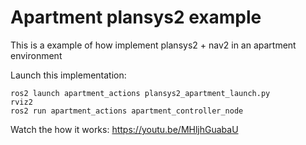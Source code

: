 # Apartment plansys2 example

This is a example of how implement plansys2 + nav2 in an apartment environment

Launch this implementation:
```
ros2 launch apartment_actions plansys2_apartment_launch.py
rviz2
ros2 run apartment_actions apartment_controller_node
```

Watch the how it works: https://youtu.be/MHljhGuabaU
